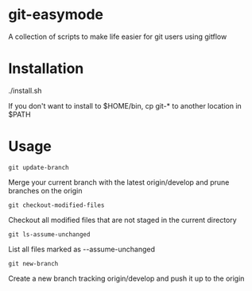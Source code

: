 git-easymode
===============

A collection of scripts to make life easier for git users using gitflow

Installation
===============

./install.sh

If you don't want to install to $HOME/bin, cp git-\* to another location in $PATH

Usage
===============
`git update-branch`

Merge your current branch with the latest origin/develop and prune branches on the origin

`git checkout-modified-files`

Checkout all modified files that are not staged in the current directory

`git ls-assume-unchanged`

List all files marked as --assume-unchanged

`git new-branch`

Create a new branch tracking origin/develop and push it up to the origin
